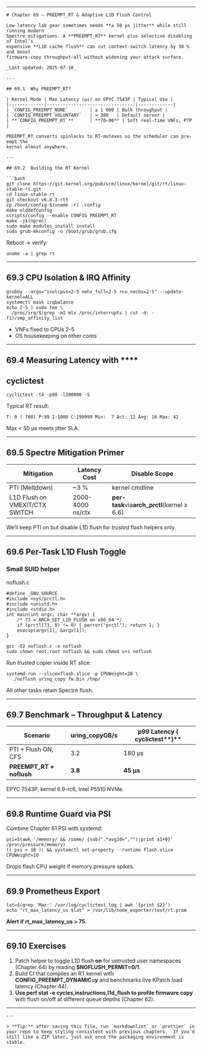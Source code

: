 
---

```
# Chapter 69 – PREEMPT_RT & Adaptive L1D Flush Control

Low-latency lab gear sometimes needs **≤ 50 µs jitter** while still running modern
Spectre mitigations. A **PREEMPT_RT** kernel plus selective disabling of Intel’s
expensive **L1D cache flush** can cut context-switch latency by 30 % and boost
firmware-copy throughput—all without widening your attack surface.

_Last updated: 2025-07-10_

---

## 69.1  Why PREEMPT_RT?

| Kernel Mode | Max Latency (µs) on EPYC 7543P | Typical Use |
|-------------|--------------------------------:|-------------|
| `CONFIG_PREEMPT_NONE`        | ≥ 1 000 | Bulk throughput |
| `CONFIG_PREEMPT_VOLUNTARY`   | ≈ 300   | Default server |
| **`CONFIG_PREEMPT_RT`**      | **70–90** | Soft real-time VNFs, PTP |

PREEMPT_RT converts spinlocks to RT-mutexes so the scheduler can pre-empt the
kernel almost anywhere.

---

## 69.2  Building the RT Kernel

```bash
git clone https://git.kernel.org/pub/scm/linux/kernel/git/rt/linux-stable-rt.git
cd linux-stable-rt
git checkout v6.8.3-rt5
cp /boot/config-$(uname -r) .config
make olddefconfig
scripts/config --enable CONFIG_PREEMPT_RT
make -j$(nproc)
sudo make modules_install install
sudo grub-mkconfig -o /boot/grub/grub.cfg
```

Reboot → verify:

```
uname -a | grep rt
```

---

## **69.3**  **CPU Isolation & IRQ Affinity**

```
grubby --args="isolcpus=2-5 nohz_full=2-5 rcu_nocbs=2-5" --update-kernel=ALL
systemctl mask irqbalance
echo 2-5 | sudo tee \
  /proc/irq/$(grep -m1 mlx /proc/interrupts | cut -d: -f1)/smp_affinity_list
```

* VNFs fixed to CPUs 2-5
* OS housekeeping on other cores

---

## **69.4**  **Measuring Latency with** ****

## **cyclictest**

```
cyclictest -t4 -p99 -l200000 -S
```

Typical RT result:

```
T: 0 ( 700) P:99 I:1000 C:199999 Min:  7 Act: 12 Avg: 16 Max: 42
```

Max < 50 µs meets jitter SLA.

---

## **69.5**  **Spectre Mitigation Primer**

| **Mitigation**           | **Latency Cost** | **Disable Scope**                                  |
| ------------------------------ | ---------------------- | -------------------------------------------------------- |
| PTI (Meltdown)                 | ~3 %                   | kernel cmdline                                           |
| L1D Flush on VMEXIT/CTX SWITCH | 2000-4000 ns/ctx       | **per-task**via**arch_prctl**(kernel ≥ 6.6) |

We’ll keep PTI on but disable L1D flush for *trusted* flash helpers only.

---

## **69.6**  **Per-Task L1D Flush Toggle**

### **Small SUID helper**

noflush.c

```
#define _GNU_SOURCE
#include <sys/prctl.h>
#include <unistd.h>
#include <stdio.h>
int main(int argc, char **argv) {
    /* 73 = ARCH_SET_L1D_FLUSH on x86_64 */
    if (prctl(73, 0) != 0) { perror("prctl"); return 1; }
    execvp(argv[1], &argv[1]);
}
```

```
gcc -O2 noflush.c -o noflush
sudo chown root:root noflush && sudo chmod u+s noflush
```

Run trusted copier inside RT slice:

```
systemd-run --slice=flash.slice -p CPUWeight=20 \
  ./noflush uring_copy fw.bin /tmp/
```

All other tasks retain Spectre flush.

---

## **69.7**  **Benchmark – Throughput & Latency**

| **Scenario**             | uring_copy**GB/s** | **p99 Latency (** **cyclictest****)** |
| ------------------------------ | ------------------------ | ------------------------------------------------- |
| PTI + Flush ON, CFS            | 3.2                      | 180 µs                                           |
| **PREEMPT_RT + noflush** | **3.8**            | **45 µs**                                  |

EPYC 7543P, kernel 6.9-rc6, Intel P5510 NVMe.

---

## **69.8**  **Runtime Guard via PSI**

Combine Chapter 61 PSI with systemd:

```
psi=$(awk '/memory/ && /some/ {sub(".*avg10=","");print $1+0}' /proc/pressure/memory)
(( psi > 10 )) && systemctl set-property --runtime flash.slice CPUWeight=10
```

Drops flash CPU weight if memory pressure spikes.

---

## **69.9**  **Prometheus Export**

```
lat=$(grep 'Max:' /var/log/cyclictest.log | awk '{print $2}')
echo "rt_max_latency_us $lat" > /var/lib/node_exporter/text/rt.prom
```

**Alert if **rt_max_latency_us > 75**.**

---

## **69.10**  **Exercises**

1. Patch helper to toggle L1D flush **on** for untrusted user namespaces
   (Chapter 64) by reading **$NOFLUSH_PERMIT=0/1**.
2. Build CI that compiles an RT kernel with **CONFIG_PREEMPT_DYNAMIC=y** and
   benchmarks live KPatch load latency (Chapter 44).
3. **Use **perf stat -e cycles,instructions,l1d_flush** to profile firmware copy**
   with flush on/off at different queue depths (Chapter 62).

---

```
---

> **Tip:** after saving this file, run `markdownlint` or `prettier` in your repo to keep styling consistent with previous chapters.  If you’d still like a ZIP later, just ask once the packaging environment is stable.
```
